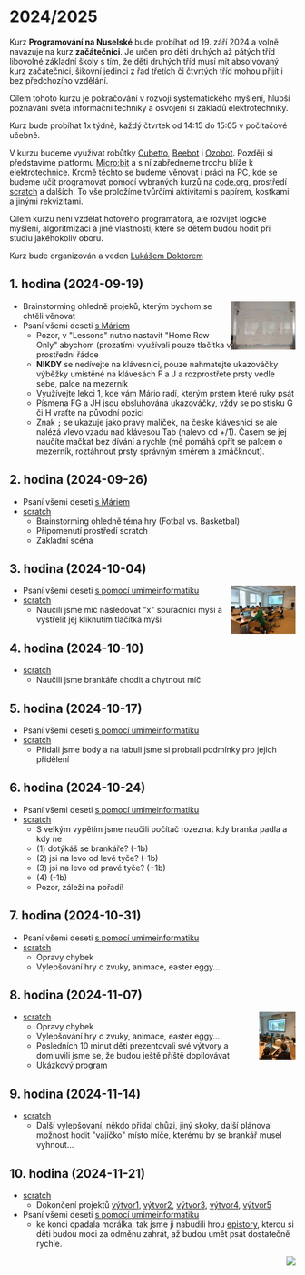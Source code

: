 # 2024/2025

Kurz **Programování na Nuselské** bude probíhat od 19. září 2024
a volně navazuje na kurz **začátečníci**. Je určen pro děti druhých
až pátých tříd libovolné základní školy s tím, že děti druhých
tříd musí mít absolvovaný kurz začátečníci, šikovní jedinci z
řad třetích či čtvrtých tříd mohou přijít i bez předchozího
vzdělání.

Cílem tohoto kurzu je pokračování v rozvoji systematického
myšlení, hlubší poznávání světa informační techniky
a osvojení si základů elektrotechniky.

Kurz bude probíhat 1x týdně, každý čtvrtek od 14:15 do 15:05
v počítačové učebně.

V kurzu budeme využívat robůtky [Cubetto](https://www.primotoys.com),
[Beebot](https://www.bee-bot.us/) i [Ozobot](https://ozobot.com/).
Později si představíme platformu [Micro:bit](https://microbit.org)
a s ní zabředneme trochu blíže k elektrotechnice. Kromě těchto
se budeme věnovat i práci na PC, kde se budeme učit programovat
pomocí vybraných kurzů na [code.org](https://www.code.org),
prostředí [scratch](https://scratch.mit.edu/) a dalších.
To vše proložíme tvůrčími aktivitami s papírem, kostkami a jinými
rekvizitami.

Cílem kurzu není vzdělat hotového programátora, ale rozvíjet logické
myšlení, algoritmizaci a jiné vlastnosti, které se dětem budou hodit
při studiu jakéhokoliv oboru.

Kurz bude organizován a veden [Lukášem Doktorem](../lectors/ldoktor)


## 1. hodina (2024-09-19)

<a href="pokrocili-1-01-plan.jpg">
    <img align="right" src="pokrocili-1-01-plan-small.jpg" style="height:85px">
</a>

* Brainstorming ohledně projeků, kterým bychom se chtěli věnovat
* Psaní všemi deseti [s Máriem](https://archive.org/details/TYPING_VGA#)
  * Pozor, v "Lessons" nutno nastavit "Home Row Only" abychom (prozatím) využívali pouze tlačítka v prostřední řádce
  * **NIKDY** se nedívejte na klávesnici, pouze nahmatejte ukazováčky výběžky umístěné na klávesách F a J a rozprostřete prsty vedle sebe, palce na mezerník
  * Využívejte lekci 1, kde vám Mário radí, kterým prstem které ruky psát
  * Písmena FG a JH jsou obsluhována ukazováčky, vždy se po stisku G či H vraťte na původní pozici
  * Znak `;` se ukazuje jako pravý malíček, na české klávesnici se ale nalézá vlevo vzadu nad klávesou Tab (nalevo od +/1). Časem se jej naučíte mačkat bez dívání a rychle (mě pomáhá opřít se palcem o mezerník, roztáhnout prsty správným směrem a zmáčknout).

## 2. hodina (2024-09-26)

* Psaní všemi deseti [s Máriem](https://archive.org/details/TYPING_VGA#)
* [scratch](https://scratch.mit.edu)
  * Brainstorming ohledně téma hry (Fotbal vs. Basketbal)
  * Připomenutí prostředí scratch
  * Základní scéna

## 3. hodina (2024-10-04)

<a href="pokrocili-1-03-scratch.jpg">
    <img align="right" src="pokrocili-1-03-scratch-small.jpg" style="height:85px">
</a>

* Psaní všemi deseti [s pomocí umimeinformatiku](https://www.umimeinformatiku.cz/psani-vsemi-deseti)
* [scratch](https://scratch.mit.edu)
  * Naučili jsme míč následovat "x" souřadnici myši a vystřelit jej kliknutím tlačítka myši

## 4. hodina (2024-10-10)

* [scratch](https://scratch.mit.edu)
  * Naučili jsme brankáře chodit a chytnout míč

## 5. hodina (2024-10-17)

* Psaní všemi deseti [s pomocí umimeinformatiku](https://www.umimeinformatiku.cz/psani-vsemi-deseti)
* [scratch](https://scratch.mit.edu)
  * Přidali jsme body a na tabuli jsme si probrali podmínky pro jejich přidělení

## 6. hodina (2024-10-24)

* Psaní všemi deseti [s pomocí umimeinformatiku](https://www.umimeinformatiku.cz/psani-vsemi-deseti)
* [scratch](https://scratch.mit.edu)
  * S velkým vypětím jsme naučili počítač rozeznat kdy branka padla a kdy ne
  * (1) dotýkáš se brankáře? (-1b)
  * (2) jsi na levo od levé tyče? (-1b)
  * (3) jsi na levo od pravé tyče? (+1b)
  * (4) (-1b)
  * Pozor, záleží na pořadí!

## 7. hodina (2024-10-31)

* Psaní všemi deseti [s pomocí umimeinformatiku](https://www.umimeinformatiku.cz/psani-vsemi-deseti)
* [scratch](https://scratch.mit.edu)
  * Opravy chybek
  * Vylepšování hry o zvuky, animace, easter eggy...

## 8. hodina (2024-11-07)

<a href="pokrocili-1-08-scratch.jpg">
    <img align="right" src="pokrocili-1-08-scratch-small.jpg" style="height:85px">
</a>

* [scratch](https://scratch.mit.edu)
  * Opravy chybek
  * Vylepšování hry o zvuky, animace, easter eggy...
  * Posledních 10 minut děti prezentovali své výtvory a domluvili jsme se, že budou ještě příště dopilovávat
  * [Ukázkový program](https://scratch.mit.edu/projects/1073204273/)

## 9. hodina (2024-11-14)

* [scratch](https://scratch.mit.edu)
  * Další vylepšování, někdo přidal chůzi, jiný skoky, další plánoval možnost hodit "vajíčko" místo míče, kterému by se brankář musel vyhnout...

## 10. hodina (2024-11-21)

* [scratch](https://scratch.mit.edu)
  * Dokončení projektů [výtvor1](https://scratch.mit.edu/projects/1073203982/), [výtvor2](https://scratch.mit.edu/projects/1073204432/), [výtvor3](https://scratch.mit.edu/projects/1073204315/), [výtvor4](https://scratch.mit.edu/projects/1076320356/), [výtvor5](https://scratch.mit.edu/projects/1096509859/)
* Psaní všemi deseti [s pomocí umimeinformatiku](https://www.umimeinformatiku.cz/psani-vsemi-deseti)
  * ke konci opadala morálka, tak jsme ji nabudili hrou [epistory](https://www.epistorygame.com/), kterou si děti budou moci za odměnu zahrát, až budou umět psát dostatečně rychle.

<img align="right" src="../media/robots_bottom.jpg">
